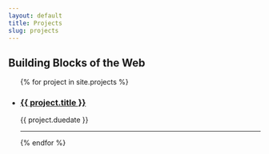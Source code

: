 ```yaml
---
layout: default
title: Projects
slug: projects
---
```


<h2 class="section-title">Building Blocks of the Web</h2>

<ul class="posts">
  {% for project in site.projects %}
    <li>
    <h3><a href="{{ project.url }}">
      {{ project.title }}
    </a></h3>
    <p class="lesson-date">{{ project.duedate }}</p>
    <hr>
    </li>
  {% endfor %}
</ul>